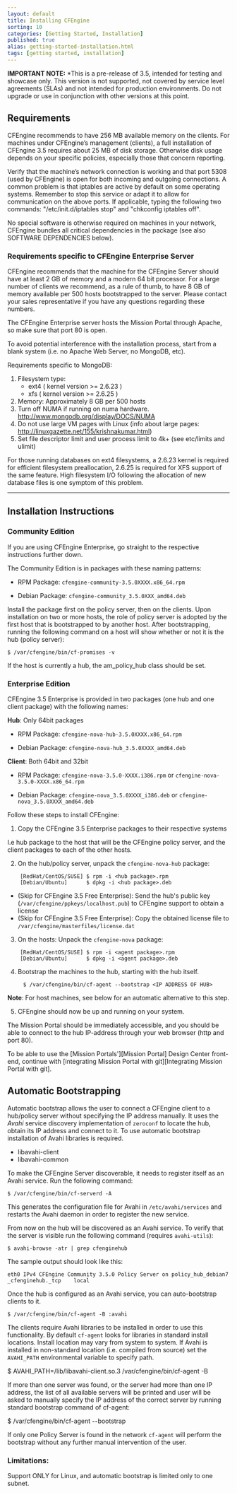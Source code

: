```yaml
---
layout: default
title: Installing CFEngine
sorting: 10
categories: [Getting Started, Installation]
published: true
alias: getting-started-installation.html
tags: [getting started, installation]
---
```


**IMPORTANT NOTE:** *This is a pre-release of 3.5, intended for testing and 
showcase only. This version is not supported, not covered by service level 
agreements (SLAs) and not intended for production environments. Do not upgrade 
or use in conjunction with other versions at this point.

<!--- TODO: move up when no longer a pre-release
-->

## Requirements

CFEngine recommends to have 256 MB available memory on the clients. For 
machines under CFEngine’s management (clients), a full installation of 
CFEngine 3.5 requires about 25 MB of disk storage. Otherwise disk usage 
depends on your specific policies, especially those that concern reporting.

Verify that the machine’s network connection is working and that port 5308 
(used by CFEngine) is open for both incoming and outgoing connections. A 
common problem is that iptables are active by default on some operating 
systems. Remember to stop this service or adapt it to allow for communication 
on the above ports. If applicable, typing the following two commands: 
"/etc/init.d/iptables stop" and "chkconfig iptables off".

No special software is otherwise required on machines in your network, 
CFEngine bundles all critical dependencies in the package (see also SOFTWARE 
DEPENDENCIES below).

### Requirements specific to CFEngine Enterprise Server

CFEngine recommends that the machine for the CFEngine Server should have at 
least 2 GB of memory and a modern 64 bit processor. For a large number of 
clients we recommend, as a rule of thumb, to have 8 GB of memory available per 
500 hosts bootstrapped to the server. Please contact your sales representative 
if you have any questions regarding these numbers. 

The CFEngine Enterprise server hosts the Mission Portal through Apache, so 
make sure that port 80 is open.

To avoid potential interference with the installation process, start from a 
blank system (i.e. no Apache Web Server, no MongoDB, etc).

Requirements specific to MongoDB:

1. Filesystem type:
   - ext4 ( kernel version >= 2.6.23 )
   - xfs ( kernel version >= 2.6.25 )
2. Memory: Approximately 8 GB per 500 hosts
3. Turn off NUMA if running on numa hardware. 
   http://www.mongodb.org/display/DOCS/NUMA
4. Do not use large VM pages with Linux (info about large pages: 
   http://linuxgazette.net/155/krishnakumar.html)
5. Set file descriptor limit and user process limit to 4k+ (see etc/limits and 
   ulimit)

For those running databases on ext4 filesystems, a 2.6.23 kernel is required 
for efficient filesystem preallocation, 2.6.25 is required for XFS support of 
the same feature. High filesystem I/O following the allocation of new database 
files is one symptom of this problem.

****

## Installation Instructions

### Community Edition

If you are using CFEngine Enterprise, go straight to the respective 
instructions further down.

The Community Edition is in packages with these naming patterns:

* RPM Package: `cfengine-community-3.5.0XXXX.x86_64.rpm`

* Debian Package: `cfengine-community_3.5.0XXX_amd64.deb`

Install the package first on the policy server, then on the clients. Upon 
installation on two or more hosts, the role of policy server is adopted by the 
first host that is bootstrapped to by another host. After bootstrapping, 
running the following command on a host will show whether or not it is the hub 
(policy server):

    $ /var/cfengine/bin/cf-promises -v

If the host is currently a hub, the am_policy_hub class should
be set.


### Enterprise Edition

CFEngine 3.5 Enterprise is provided in two packages (one hub and one client 
package) with the following names:

**Hub**: Only 64bit packages

* RPM Package: `cfengine-nova-hub-3.5.0XXXX.x86_64.rpm`

* Debian Package: `cfengine-nova-hub_3.5.0XXXX_amd64.deb`

**Client**: Both 64bit and 32bit

* RPM Package: `cfengine-nova-3.5.0-XXXX.i386.rpm` or 
`cfengine-nova-3.5.0-XXXX.x86_64.rpm`

* Debian Package: `cfengine-nova_3.5.0XXXX_i386.deb` or 
`cfengine-nova_3.5.0XXXX_amd64.deb`


Follow these steps to install CFEngine:

1. Copy the CFEngine 3.5 Enterprise packages to their respective systems

I.e hub package to the host that will be the CFEngine policy server, and 
the client packages to each of the other hosts.

2. On the hub/policy server, unpack the `cfengine-nova-hub` package:

```
    [RedHat/CentOS/SUSE] $ rpm -i <hub package>.rpm
    [Debian/Ubuntu]      $ dpkg -i <hub package>.deb
```

   - (Skip for CFEngine 3.5 Free Enterprise): Send the hub's public key (`/var/cfengine/ppkeys/localhost.pub`) to CFEngine support to obtain a license
   - (Skip for CFEngine 3.5 Free Enterprise): Copy the obtained license file to `/var/cfengine/masterfiles/license.dat`

3. On the hosts: Unpack the `cfengine-nova` package:

```
    [RedHat/CentOS/SUSE] $ rpm -i <agent package>.rpm
    [Debian/Ubuntu]      $ dpkg -i <agent package>.deb
```

4. Bootstrap the machines to the hub, starting with the hub itself.

```
     $ /var/cfengine/bin/cf-agent --bootstrap <IP ADDRESS OF HUB>
```

**Note**: For host machines, see below for an automatic alternative to this 
step.

5. CFEngine should now be up and running on your system.

The Mission Portal should be immediately accessible, and you should be able to 
connect to the hub IP-address through your web browser (http and port 80).

To be able to use the [Mission Portals'][Mission Portal] Design Center 
front-end, continue with 
[integrating Mission Portal with git][Integrating Mission Portal with git].

## Automatic Bootstrapping

Automatic bootstrap allows the user to connect a CFEngine client to a 
hub/policy server without specifying the IP address manually. 
It uses the *Avahi* service discovery implementation of `zeroconf` to locate 
the hub, obtain its IP address and connect to it. To use automatic bootstrap 
installation of Avahi libraries is required.

* libavahi-client
* libavahi-common

To make the CFEngine Server discoverable, it needs to register itself as an 
Avahi service. Run the following command:

    $ /var/cfengine/bin/cf-serverd -A

This generates the configuration file for Avahi in `/etc/avahi/services` and 
restarts the Avahi daemon in order to register the new service.

From now on the hub will be discovered as an Avahi service. To verify that the 
server is visible run the following command (requires `avahi-utils`):

    $ avahi-browse -atr | grep cfenginehub

The sample output should look like this:

    eth0 IPv4 CFEngine Community 3.5.0 Policy Server on policy_hub_debian7  _cfenginehub._tcp    local

Once the hub is configured as an Avahi service, you can auto-bootstrap clients 
to it.

    $ /var/cfengine/bin/cf-agent -B :avahi

The clients require Avahi libraries to be installed in order to use this 
functionality. By default `cf-agent` looks for libraries in standard install 
locations. Install location may vary from system to system. If Avahi is 
installed in non-standard location (i.e. compiled from source) set the 
`AVAHI_PATH` environmental variable to specify path.

   $ AVAHI_PATH=/lib/libavahi-client.so.3 /var/cfengine/bin/cf-agent -B

If more than one server was found, or the server had more than one IP address, 
the list of all available servers will be printed and user will be asked to 
manually specify the IP address of the correct server by running standard 
bootstrap command of cf-agent:

   $ /var/cfengine/bin/cf-agent --bootstrap <IP address>

If only one Policy Server is found in the network `cf-agent` will perform the 
bootstrap without any further manual intervention of the user.

### Limitations:

Support ONLY for Linux, and automatic bootstrap is limited only to one subnet.
